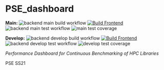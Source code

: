 # PSE_dashboard

**Main:** ![backend main build workflow](https://github.com/pse-parkview/PSE_dashboard/actions/workflows/build_backend.yml/badge.svg?branch=main) [![Build Frontend](https://github.com/pse-parkview/PSE_dashboard/actions/workflows/build_frontend.yml/badge.svg?branch=main)](https://github.com/pse-parkview/PSE_dashboard/actions/workflows/build_frontend.yml) ![backend main test workflow](https://github.com/pse-parkview/PSE_dashboard/actions/workflows/test_backend.yml/badge.svg?branch=main) ![main test coverage](https://gist.githubusercontent.com/tadachs/2f350a3c58fed9515b658495edc70191/raw/parkview_main_coverage.svg)

**Develop:** ![backend develop build workflow](https://github.com/pse-parkview/PSE_dashboard/actions/workflows/build_backend.yml/badge.svg?branch=develop) [![Build Frontend](https://github.com/pse-parkview/PSE_dashboard/actions/workflows/build_frontend.yml/badge.svg?branch=develop)](https://github.com/pse-parkview/PSE_dashboard/actions/workflows/build_frontend.yml) ![backend develop test workflow](https://github.com/pse-parkview/PSE_dashboard/actions/workflows/test_backend.yml/badge.svg?branch=develop) ![develop test coverage](https://gist.githubusercontent.com/tadachs/2f350a3c58fed9515b658495edc70191/raw/parkview_develop_coverage.svg)

*Performance Dashboard for Continuous Benchmarking of HPC Libraries*

PSE SS21
